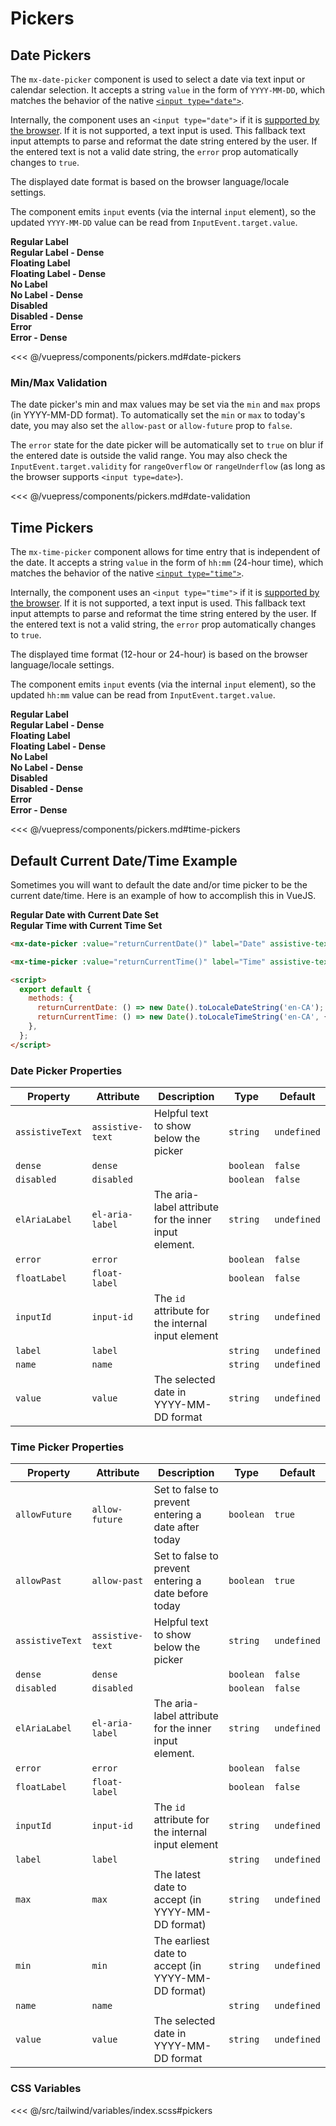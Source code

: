 # Pickers

## Date Pickers

The `mx-date-picker` component is used to select a date via text input or calendar selection. It accepts a string `value` in the form of `YYYY-MM-DD`, which matches the behavior of the native [`<input type="date">`](https://developer.mozilla.org/en-US/docs/Web/HTML/Element/input/date).

Internally, the component uses an `<input type="date">` if it is [supported by the browser](https://caniuse.com/input-datetime). If it is not supported, a text input is used. This fallback text input attempts to parse and reformat the date string entered by the user. If the entered text is not a valid date string, the `error` prop automatically changes to `true`.

The displayed date format is based on the browser language/locale settings.

The component emits `input` events (via the internal `input` element), so the updated `YYYY-MM-DD` value can be read from `InputEvent.target.value`.

<!-- #region date-pickers -->
<section class="mds">
  <div class="grid grid-cols-1 lg:grid-cols-2 gap-20">
    <div class="space-y-20">
      <strong>Regular Label</strong>
      <mx-date-picker label="Date" assistive-text="This is assistive text" />
    </div>
    <div class="space-y-20">
      <strong>Regular Label - Dense</strong>
      <mx-date-picker label="Date" dense assistive-text="This is assistive text" />
    </div>
    <div class="space-y-20">
      <strong>Floating Label</strong>
      <mx-date-picker label="Date" float-label />
    </div>
    <div class="space-y-20">
      <strong>Floating Label - Dense</strong>
      <mx-date-picker label="Date" dense float-label />
    </div>
    <div class="space-y-20">
      <strong>No Label</strong>
      <mx-date-picker el-aria-label="Date" :value="selectedDate" @input="selectedDate = $event.target.value" :assistive-text="'The input value is ' + (selectedDate || 'empty')" />
    </div>
    <div class="space-y-20">
      <strong>No Label - Dense</strong>
      <mx-date-picker dense el-aria-label="Date" :value="selectedDate" @input="selectedDate = $event.target.value" :assistive-text="'The input value is ' + (selectedDate || 'empty')" />
    </div>
    <div class="space-y-20">
      <strong>Disabled</strong>
      <mx-date-picker disabled label="Date" :value="selectedDate" />
    </div>
    <div class="space-y-20">
      <strong>Disabled - Dense</strong>
      <mx-date-picker disabled label="Date" dense :value="selectedDate" />
    </div>
    <div class="space-y-20">
      <strong>Error</strong>
      <mx-date-picker error label="Date" :value="selectedDate" assistive-text="This is assistive text" @input="selectedDate = $event.target.value" />
    </div>
    <div class="space-y-20">
      <strong>Error - Dense</strong>
      <mx-date-picker error label="Date" dense :value="selectedDate" assistive-text="This is assistive text" @input="selectedDate = $event.target.value" />
    </div>
  </div>
</section>
<!-- #endregion date-pickers -->

<<< @/vuepress/components/pickers.md#date-pickers

### Min/Max Validation

The date picker's min and max values may be set via the `min` and `max` props (in YYYY-MM-DD format).
To automatically set the `min` or `max` to today's date, you may also set the `allow-past` or `allow-future`
prop to `false`.

The `error` state for the date picker will be automatically set to `true` on blur if the entered date
is outside the valid range. You may also check the `InputEvent.target.validity` for `rangeOverflow` or
`rangeUnderflow` (as long as the browser supports `<input type=date>`).

<!-- #region date-validation -->
<section class="mds">
  <div class="grid grid-cols-1 lg:grid-cols-2 gap-20">
    <div class="space-y-20">
      <mx-date-picker label="Date" allow-future="false" assistive-text="Future dates are not allowed" />
    </div>
    <div class="space-y-20">
      <mx-date-picker label="Date" allow-past="false"  assistive-text="Past dates are not allowed" />
    </div>
    <div class="space-y-20">
      <mx-date-picker label="Date" min="2022-01-01" assistive-text="The min date is 2022-01-01" />
    </div>
    <div class="space-y-20">
      <mx-date-picker label="Date" max="2022-01-01"  assistive-text="The max date is 2022-01-01" />
    </div>
  </div>
</section>
<!-- #endregion date-validation -->

<<< @/vuepress/components/pickers.md#date-validation

## Time Pickers

The `mx-time-picker` component allows for time entry that is independent of the date. It accepts a string `value` in the form of `hh:mm` (24-hour time), which matches the behavior of the native [`<input type="time">`](https://developer.mozilla.org/en-US/docs/Web/HTML/Element/input/time).

Internally, the component uses an `<input type="time">` if it is [supported by the browser](https://caniuse.com/input-datetime). If it is not supported, a text input is used. This fallback text input attempts to parse and reformat the time string entered by the user. If the entered text is not a valid string, the `error` prop automatically changes to `true`.

The displayed time format (12-hour or 24-hour) is based on the browser language/locale settings.

The component emits `input` events (via the internal `input` element), so the updated `hh:mm` value can be read from `InputEvent.target.value`.

<!-- #region time-pickers -->
<section class="mds">
  <div class="grid grid-cols-1 lg:grid-cols-2 gap-20">
    <div class="space-y-20">
      <strong>Regular Label</strong>
      <mx-time-picker label="Time" assistive-text="This is assistive text" />
    </div>
    <div class="space-y-20">
      <strong>Regular Label - Dense</strong>
      <mx-time-picker label="Time" dense assistive-text="This is assistive text" />
    </div>
    <div class="space-y-20">
      <strong>Floating Label</strong>
      <mx-time-picker label="Time" float-label />
    </div>
    <div class="space-y-20">
      <strong>Floating Label - Dense</strong>
      <mx-time-picker label="Time" dense float-label />
    </div>
    <div class="space-y-20">
      <strong>No Label</strong>
      <mx-time-picker el-aria-label="Time" :value="selectedTime" @input="selectedTime = $event.target.value" :assistive-text="'The value is ' + (selectedTime || 'empty')" />
    </div>
    <div class="space-y-20">
      <strong>No Label - Dense</strong>
      <mx-time-picker dense el-aria-label="Time" :value="selectedTime" @input="selectedTime = $event.target.value" :assistive-text="'The value is ' + (selectedTime || 'empty')" />
    </div>
    <div class="space-y-20">
      <strong>Disabled</strong>
      <mx-time-picker disabled label="Time" :value="selectedTime" />
    </div>
    <div class="space-y-20">
      <strong>Disabled - Dense</strong>
      <mx-time-picker disabled label="Time" dense :value="selectedTime" />
    </div>
    <div class="space-y-20">
      <strong>Error</strong>
      <mx-time-picker error label="Time" :value="selectedTime" assistive-text="This is assistive text" @input="selectedTime = $event.target.value" />
    </div>
    <div class="space-y-20">
      <strong>Error - Dense</strong>
      <mx-time-picker error label="Time" dense :value="selectedTime" assistive-text="This is assistive text" @input="selectedTime = $event.target.value" />
    </div>
  </div>
</section>
<!-- #endregion time-pickers -->

<<< @/vuepress/components/pickers.md#time-pickers

## Default Current Date/Time Example

Sometimes you will want to default the date and/or time picker to be the current date/time. Here is an example of how to accomplish this in VueJS.

<!-- #start current date/time date-pickers & time-pickers -->
<section class="mds">
  <div class="grid grid-cols-1 lg:grid-cols-2 gap-20">
    <div class="space-y-20">
      <strong>Regular Date with Current Date Set</strong>
      <mx-date-picker :value="returnCurrentDate()" label="Date" assistive-text="This is assistive text" />
    </div>
    <div class="space-y-20">
      <strong>Regular Time with Current Time Set</strong>
      <mx-time-picker :value="returnCurrentTime()" label="Time" assistive-text="This is assistive text" />
    </div>
  </div>
</section>
<!-- #start current date/time date-pickers & time-pickers -->

```html
<mx-date-picker :value="returnCurrentDate()" label="Date" assistive-text="This is assistive text" />

<mx-time-picker :value="returnCurrentTime()" label="Time" assistive-text="This is assistive text" />

<script>
  export default {
    methods: {
      returnCurrentDate: () => new Date().toLocaleDateString('en-CA'); // Gives the YYYY-MM-DD Format,
      returnCurrentTime: () => new Date().toLocaleTimeString('en-CA', { hour12: false }); // 24 hour time,
    },
  };
</script>
```

### Date Picker Properties

| Property        | Attribute        | Description                                           | Type      | Default     |
| --------------- | ---------------- | ----------------------------------------------------- | --------- | ----------- |
| `assistiveText` | `assistive-text` | Helpful text to show below the picker                 | `string`  | `undefined` |
| `dense`         | `dense`          |                                                       | `boolean` | `false`     |
| `disabled`      | `disabled`       |                                                       | `boolean` | `false`     |
| `elAriaLabel`   | `el-aria-label`  | The aria-label attribute for the inner input element. | `string`  | `undefined` |
| `error`         | `error`          |                                                       | `boolean` | `false`     |
| `floatLabel`    | `float-label`    |                                                       | `boolean` | `false`     |
| `inputId`       | `input-id`       | The `id` attribute for the internal input element     | `string`  | `undefined` |
| `label`         | `label`          |                                                       | `string`  | `undefined` |
| `name`          | `name`           |                                                       | `string`  | `undefined` |
| `value`         | `value`          | The selected date in YYYY-MM-DD format                | `string`  | `undefined` |

### Time Picker Properties

| Property        | Attribute        | Description                                           | Type      | Default     |
| --------------- | ---------------- | ----------------------------------------------------- | --------- | ----------- |
| `allowFuture`   | `allow-future`   | Set to false to prevent entering a date after today   | `boolean` | `true`      |
| `allowPast`     | `allow-past`     | Set to false to prevent entering a date before today  | `boolean` | `true`      |
| `assistiveText` | `assistive-text` | Helpful text to show below the picker                 | `string`  | `undefined` |
| `dense`         | `dense`          |                                                       | `boolean` | `false`     |
| `disabled`      | `disabled`       |                                                       | `boolean` | `false`     |
| `elAriaLabel`   | `el-aria-label`  | The aria-label attribute for the inner input element. | `string`  | `undefined` |
| `error`         | `error`          |                                                       | `boolean` | `false`     |
| `floatLabel`    | `float-label`    |                                                       | `boolean` | `false`     |
| `inputId`       | `input-id`       | The `id` attribute for the internal input element     | `string`  | `undefined` |
| `label`         | `label`          |                                                       | `string`  | `undefined` |
| `max`           | `max`            | The latest date to accept (in YYYY-MM-DD format)      | `string`  | `undefined` |
| `min`           | `min`            | The earliest date to accept (in YYYY-MM-DD format)    | `string`  | `undefined` |
| `name`          | `name`           |                                                       | `string`  | `undefined` |
| `value`         | `value`          | The selected date in YYYY-MM-DD format                | `string`  | `undefined` |

### CSS Variables

<<< @/src/tailwind/variables/index.scss#pickers

<script>
export default {
  data() {
    return {
      selectedDate: '2021-12-24',
      selectedTime: '23:59'
    }
  },
  methods: {
    returnCurrentDate: () => new Date().toLocaleDateString('en-CA'), // Gives the YYYY-MM-DD Format,
    returnCurrentTime: () => new Date().toLocaleTimeString('en-CA', { hour12: false }) // 24 hour time,
  }
}
</script>
